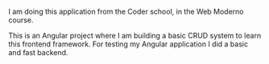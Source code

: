 I am doing this application from the Coder school, in the Web Moderno course.

This is an Angular project where I am building  a basic CRUD system to learn this frontend framework. 
For testing my Angular application I did a basic and fast backend.
